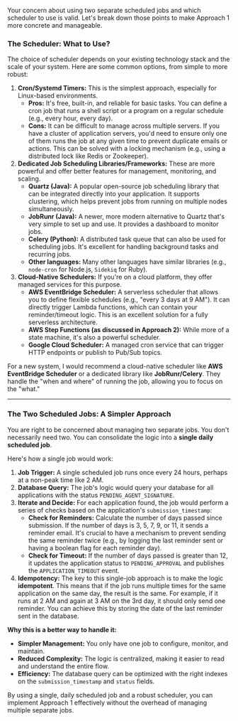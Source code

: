 Your concern about using two separate scheduled jobs and which scheduler to use is valid. Let's break down those points to make Approach 1 more concrete and manageable.

### The Scheduler: What to Use?

The choice of scheduler depends on your existing technology stack and the scale of your system. Here are some common options, from simple to more robust:

1.  **Cron/Systemd Timers:** This is the simplest approach, especially for Linux-based environments.
    * **Pros:** It's free, built-in, and reliable for basic tasks. You can define a cron job that runs a shell script or a program on a regular schedule (e.g., every hour, every day).
    * **Cons:** It can be difficult to manage across multiple servers. If you have a cluster of application servers, you'd need to ensure only one of them runs the job at any given time to prevent duplicate emails or actions. This can be solved with a locking mechanism (e.g., using a distributed lock like Redis or Zookeeper).
2.  **Dedicated Job Scheduling Libraries/Frameworks:** These are more powerful and offer better features for management, monitoring, and scaling.
    * **Quartz (Java):** A popular open-source job scheduling library that can be integrated directly into your application. It supports clustering, which helps prevent jobs from running on multiple nodes simultaneously.
    * **JobRunr (Java):** A newer, more modern alternative to Quartz that's very simple to set up and use. It provides a dashboard to monitor jobs.
    * **Celery (Python):** A distributed task queue that can also be used for scheduling jobs. It's excellent for handling background tasks and recurring jobs.
    * **Other languages:** Many other languages have similar libraries (e.g., `node-cron` for Node.js, `Sidekiq` for Ruby).
3.  **Cloud-Native Schedulers:** If you're on a cloud platform, they offer managed services for this purpose.
    * **AWS EventBridge Scheduler:** A serverless scheduler that allows you to define flexible schedules (e.g., "every 3 days at 9 AM"). It can directly trigger Lambda functions, which can contain your reminder/timeout logic. This is an excellent solution for a fully serverless architecture.
    * **AWS Step Functions (as discussed in Approach 2):** While more of a state machine, it's also a powerful scheduler.
    * **Google Cloud Scheduler:** A managed cron service that can trigger HTTP endpoints or publish to Pub/Sub topics.

For a new system, I would recommend a cloud-native scheduler like **AWS EventBridge Scheduler** or a dedicated library like **JobRunr/Celery**. They handle the "when and where" of running the job, allowing you to focus on the "what."

---

### The Two Scheduled Jobs: A Simpler Approach

You are right to be concerned about managing two separate jobs. You don't necessarily need two. You can consolidate the logic into a **single daily scheduled job**.

Here's how a single job would work:

1.  **Job Trigger:** A single scheduled job runs once every 24 hours, perhaps at a non-peak time like 2 AM.
2.  **Database Query:** The job's logic would query your database for all applications with the status `PENDING_AGENT_SIGNATURE`.
3.  **Iterate and Decide:** For each application found, the job would perform a series of checks based on the application's `submission_timestamp`:
    * **Check for Reminders:** Calculate the number of days passed since submission. If the number of days is 3, 5, 7, 9, or 11, it sends a reminder email. It's crucial to have a mechanism to prevent sending the same reminder twice (e.g., by logging the last reminder sent or having a boolean flag for each reminder day).
    * **Check for Timeout:** If the number of days passed is greater than 12, it updates the application status to `PENDING_APPROVAL` and publishes the `APPLICATION_TIMEOUT` event.
4.  **Idempotency:** The key to this single-job approach is to make the logic **idempotent**. This means that if the job runs multiple times for the same application on the same day, the result is the same. For example, if it runs at 2 AM and again at 3 AM on the 3rd day, it should only send one reminder. You can achieve this by storing the date of the last reminder sent in the database.

**Why this is a better way to handle it:**

* **Simpler Management:** You only have one job to configure, monitor, and maintain.
* **Reduced Complexity:** The logic is centralized, making it easier to read and understand the entire flow.
* **Efficiency:** The database query can be optimized with the right indexes on the `submission_timestamp` and `status` fields.

By using a single, daily scheduled job and a robust scheduler, you can implement Approach 1 effectively without the overhead of managing multiple separate jobs.